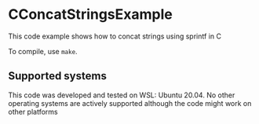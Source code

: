# CConcatStringsExample

This code example shows how to concat strings using sprintf in C

To compile, use `make`.

## Supported systems

This code was developed and tested on WSL: Ubuntu 20.04. No other operating systems are actively supported although the code might work on other platforms
